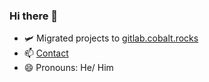 ### Hi there 👋

- 🛩️ Migrated projects to [gitlab.cobalt.rocks](https://gitlab.cobalt.rocks)
- 📫 [Contact](https://cobalt.rocks)
- 😄 Pronouns: He/ Him

